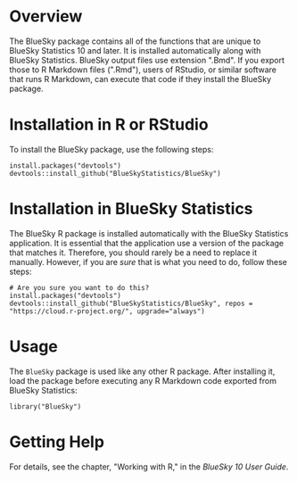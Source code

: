# Overview

The BlueSky package contains all of the functions that are unique to BlueSky Statistics 10 and later. It is installed automatically along with BlueSky Statistics. BlueSky output files use extension ".Bmd". If you export those to R Markdown files (".Rmd"), users of RStudio, or similar software that runs R Markdown, can execute that code if they install the BlueSky package.

# Installation in R or RStudio

To install the BlueSky package, use the following steps:

```{r}
install.packages("devtools")
devtools::install_github("BlueSkyStatistics/BlueSky")
```

# Installation in BlueSky Statistics

The BlueSky R package is installed automatically with the BlueSky Statistics application. It is essential that the application use a version of the package that matches it. Therefore, you should rarely be a need to replace it manually. However, if you are *sure* that is what you need to do, follow these steps:

```{r}
# Are you sure you want to do this?
install.packages("devtools")
devtools::install_github("BlueSkyStatistics/BlueSky", repos = "https://cloud.r-project.org/", upgrade="always")
```

# Usage

The `BlueSky` package is used like any other R package. After installing it, load the package before executing any R Markdown code exported from BlueSky Statistics:

```{r}
library("BlueSky")
```

# Getting Help

For details, see the chapter, "Working with R," in the *BlueSky 10 User Guide*.
